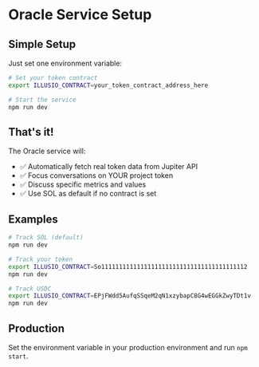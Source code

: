 # Oracle Service Setup

## Simple Setup

Just set one environment variable:

```bash
# Set your token contract
export ILLUSIO_CONTRACT=your_token_contract_address_here

# Start the service
npm run dev
```

## That's it!

The Oracle service will:
- ✅ Automatically fetch real token data from Jupiter API
- ✅ Focus conversations on YOUR project token
- ✅ Discuss specific metrics and values
- ✅ Use SOL as default if no contract is set

## Examples

```bash
# Track SOL (default)
npm run dev

# Track your token
export ILLUSIO_CONTRACT=So11111111111111111111111111111111111111112
npm run dev

# Track USDC
export ILLUSIO_CONTRACT=EPjFWdd5AufqSSqeM2qN1xzybapC8G4wEGGkZwyTDt1v
npm run dev
```

## Production

Set the environment variable in your production environment and run `npm start`.

